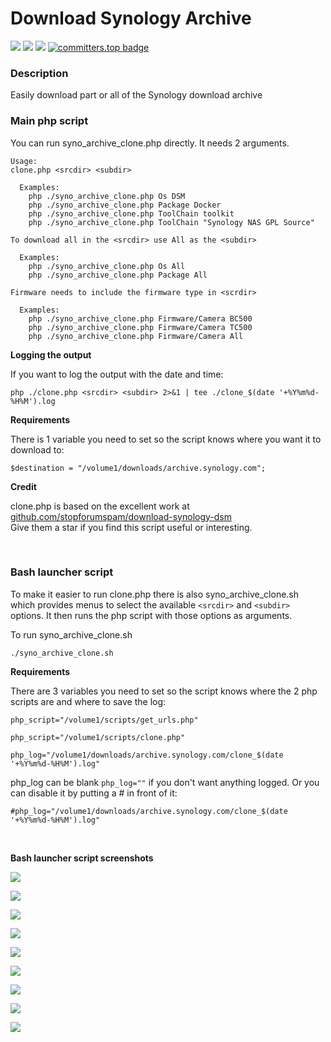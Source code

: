 # Download Synology Archive

<a href="https://github.com/007revad/Download_Synology_Archive/releases"><img src="https://img.shields.io/github/release/007revad/Download_Synology_Archive.svg"></a>
<a href="https://hits.seeyoufarm.com"><img src="https://hits.seeyoufarm.com/api/count/incr/badge.svg?url=https%3A%2F%2Fgithub.com%2F007revad%2FDownload_Synology_Archive&count_bg=%2379C83D&title_bg=%23555555&icon=&icon_color=%23E7E7E7&title=views&edge_flat=false"/></a>
[![](https://img.shields.io/static/v1?label=Sponsor&message=%E2%9D%A4&logo=GitHub&color=%23fe8e86)](https://github.com/sponsors/007revad)
[![committers.top badge](https://user-badge.committers.top/australia/007revad.svg)](https://user-badge.committers.top/australia/007revad)
<!-- [![committers.top badge](https://user-badge.committers.top/australia_public/007revad.svg)](https://user-badge.committers.top/australia_public/007revad) -->
<!-- [![committers.top badge](https://user-badge.committers.top/australia_private/007revad.svg)](https://user-badge.committers.top/australia_private/007revad) -->
<!-- [![Github Releases](https://img.shields.io/github/downloads/007revad/download_synology_archive/total.svg)](https://github.com/007revad/Download_Synology_Archive/releases) -->

### Description

Easily download part or all of the Synology download archive

### Main php script

You can run syno_archive_clone.php directly. It needs 2 arguments.

```
Usage:
clone.php <srcdir> <subdir>

  Examples:
    php ./syno_archive_clone.php Os DSM
    php ./syno_archive_clone.php Package Docker
    php ./syno_archive_clone.php ToolChain toolkit
    php ./syno_archive_clone.php ToolChain "Synology NAS GPL Source"

To download all in the <srcdir> use All as the <subdir>

  Examples:
    php ./syno_archive_clone.php Os All
    php ./syno_archive_clone.php Package All

Firmware needs to include the firmware type in <scrdir>

  Examples:
    php ./syno_archive_clone.php Firmware/Camera BC500
    php ./syno_archive_clone.php Firmware/Camera TC500
    php ./syno_archive_clone.php Firmware/Camera All
```

**Logging the output**

If you want to log the output with the date and time:

    php ./clone.php <srcdir> <subdir> 2>&1 | tee ./clone_$(date '+%Y%m%d-%H%M').log

**Requirements**

There is 1 variable you need to set so the script knows where you want it to download to:

    $destination = "/volume1/downloads/archive.synology.com";

**Credit**

clone.php is based on the excellent work at [github.com/stopforumspam/download-synology-dsm](https://github.com/stopforumspam/download-synology-dsm) <br>
Give them a star if you find this script useful or interesting.

<br>

### Bash launcher script

To make it easier to run clone.php there is also syno_archive_clone.sh which provides menus to select the available `<srcdir>` and `<subdir>` options. It then runs the php script with those options as arguments.

To run syno_archive_clone.sh

    ./syno_archive_clone.sh

**Requirements**

There are 3 variables you need to set so the script knows where the 2 php scripts are and where to save the log:

    php_script="/volume1/scripts/get_urls.php"
    
    php_script="/volume1/scripts/clone.php"
    
    php_log="/volume1/downloads/archive.synology.com/clone_$(date '+%Y%m%d-%H%M').log"

php_log can be blank `php_log=""` if you don't want anything logged. Or you can disable it by putting a # in front of it:

    #php_log="/volume1/downloads/archive.synology.com/clone_$(date '+%Y%m%d-%H%M').log"

<br>

**Bash launcher script screenshots**

<p align="leftr"><img src="images/os.png"></p>

<p align="leftr"><img src="images/os-all.png"></p>

<p align="leftr"><img src="images/package-p1.png"></p>

<p align="leftr"><img src="images/package-p2.png"></p>

<p align="leftr"><img src="images/utility.png"></p>

<p align="leftr"><img src="images/mobile.png"></p>

<p align="leftr"><img src="images/chromeapp.png"></p>

<p align="leftr"><img src="images/toolchain.png"></p>

<p align="leftr"><img src="images/firmware-1.png"></p>
